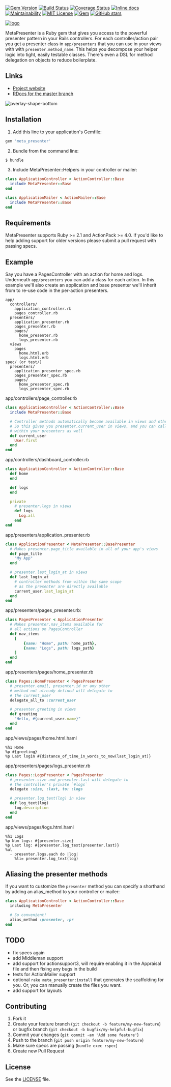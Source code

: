 [![Gem Version](https://badge.fury.io/rb/meta_presenter.svg)](https://badge.fury.io/rb/meta_presenter) [![Build Status](https://travis-ci.org/szTheory/meta_presenter.svg?branch=master)](https://travis-ci.org/szTheory/meta_presenter) [![Coverage Status](https://coveralls.io/repos/github/szTheory/meta_presenter/badge.svg?branch=master)](https://coveralls.io/github/szTheory/meta_presenter?branch=master) [![Inline docs](https://inch-ci.org/github/szTheory/meta_presenter.svg?branch=master)](https://inch-ci.org/github/szTheory/meta_presenter) [![Maintainability](https://api.codeclimate.com/v1/badges/8698d68a87ec1a9bfacd/maintainability)](https://codeclimate.com/github/szTheory/meta_presenter/maintainability) [![MIT License](https://img.shields.io/github/license/mashape/apistatus.svg)](https://github.com/szTheory/meta_presenter/blob/master/LICENSE.txt) [![Gem](https://img.shields.io/gem/dt/meta_presenter.svg)](https://rubygems.org/gems/meta_presenter) [![GitHub stars](https://img.shields.io/github/stars/szTheory/meta_presenter.svg?label=Stars&style=social)](https://github.com/szTheory/meta_presenter)

[![logo](https://user-images.githubusercontent.com/28652/50427588-2289cf80-087a-11e9-82e1-ae212adf0d07.png)](https://metapresenter.com)

MetaPresenter is a Ruby gem that gives you access to the powerful presenter pattern in your Rails controllers. For each controller/action pair you get a presenter class in `app/presenters` that you can use in your views with with `presenter.method_name`. This helps you decompose your helper logic into tight, easily testable classes. There's even a DSL for method delegation on objects to reduce boilerplate.

## Links

* [Project website](https://metapresenter.com)
* [RDocs for the master branch](https://www.rubydoc.info/github/szTheory/meta-presenter/master)

![overlay-shape-bottom](https://user-images.githubusercontent.com/28652/50427665-20c10b80-087c-11e9-89e1-6931b28654b0.png)

## Installation

1. Add this line to your application's Gemfile:

```ruby
gem 'meta_presenter'
```

2. Bundle from the command line:

```sh
$ bundle
```

3. Include MetaPresenter::Helpers in your controller or mailer:

```ruby
class ApplicationController < ActionController::Base
  include MetaPresenter::Base
end
```

```ruby
class ApplicationMailer < ActionMailer::Base
  include MetaPresenter::Base
end
```

## Requirements

MetaPresenter supports Ruby >= 2.1 and ActionPack >= 4.0. If you'd like to help adding support for older versions please submit a pull request with passing specs.

## Example

Say you have a PagesController with an action for home and logs. Underneath `app/presenters` you can add a class for each action. In this example we'll also create an application and base presenter we'll inherit from to re-use code in the per-action presenters.

```
app/
  controllers/
    application_controller.rb
    pages_controller.rb
  presenters/
    application_presenter.rb
    pages_presenter.rb
    pages/
      home_presenter.rb
      logs_presenter.rb
  views
    pages
      home.html.erb
      logs.html.erb
spec/ (or test/)
  presenters/
    application_presenter_spec.rb
    pages_presenter_spec.rb
    pages/
      home_presenter_spec.rb
      logs_presenter_spec.rb
```

app/controllers/page_controller.rb

```ruby
class ApplicationController < ActionController::Base
  include MetaPresenter::Base

  # Controller methods automatically become available in views and other presenters.
  # So this gives you presenter.current_user in views, and you can call `current_user`
  # within your presenters as well
  def current_user
    User.first
  end
end
```

app/controllers/dashboard_controller.rb

```ruby
class ApplicationController < ActionController::Base
  def home
  end

  def logs
  end

  private
    # presenter.logs in views
    def logs
      Log.all
    end
end
```

app/presenters/application_presenter.rb

```ruby
class ApplicationPresenter < MetaPresenter::BasePresenter
  # Makes presenter.page_title available in all of your app's views
  def page_title
    "My App"
  end

  # presenter.last_login_at in views
  def last_login_at
    # controller methods from within the same scope
    # as the presenter are directly available
    current_user.last_login_at
  end
end
```

app/presenters/pages_presenter.rb:

```ruby
class PagesPresenter < ApplicationPresenter
  # Makes presenter.nav_items available for
  # all actions on PagesController
  def nav_items
    [
        {name: "Home", path: home_path},
        {name: "Logs", path: logs_path}
    ]
  end
end
```

app/presenters/pages/home_presenter.rb

```ruby
class Pages::HomePresenter < PagesPresenter
  # presenter.email, presenter.id or any other
  # method not already defined will delegate to
  # the current_user
  delegate_all_to :current_user

  # presenter.greeting in views
  def greeting
    "Hello, #{current_user.name}"
  end
end
```

app/views/pages/home.html.haml

```Haml
%h1 Home
%p #{greeting}
%p Last login #{distance_of_time_in_words_to_now(last_login_at)}
```

app/presenters/pages/logs_presenter.rb

```ruby
class Pages::LogsPresenter < PagesPresenter
  # presenter.size and presenter.last will delegate to 
  # the controller's private `#logs`
  delegate :size, :last, to: :logs

  # presenter.log_text(log) in view
  def log_text(log)
    log.description
  end
end
```

app/views/pages/logs.html.haml

```Haml
%h1 Logs
%p Num logs: #{presenter.size}
%p Last log: #{presenter.log_text(presenter.last)}
%ul
  - presenter.logs.each do |log|
    %li= presenter.log_text(log)
```

## Aliasing the presenter methods

If you want to customize the `presenter` method you can specify a shorthand by adding an alias_method to your controller or mailer:

```ruby
class ApplicationController < ActionController::Base
  including MetaPresenter

  # So convenient!
  alias_method :presenter, :pr
end
```

## TODO
* fix specs again
* add Middleman support
* add support for actionsupport3, will require enabling it in the Appraisal file and then fixing any bugs in the build
* tests for ActionMailer support
* optional `rake meta_presenter:install` that generates the scaffolding for you. Or, you can manually create the files you want.
* add support for layouts

## Contributing

1. Fork it
2. Create your feature branch (`git checkout -b feature/my-new-feature`) or bugfix branch (`git checkout -b bugfix/my-helpful-bugfix`) 
3. Commit your changes (`git commit -am 'Add some feature'`)
4. Push to the branch (`git push origin feature/my-new-feature`)
5. Make sure specs are passing (`bundle exec rspec`)
6. Create new Pull Request

## License

See the [LICENSE](https://github.com/szTheory/meta_presenter/blob/master/LICENSE.txt) file.